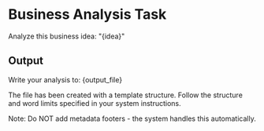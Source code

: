 # Business Analysis Task

Analyze this business idea: "{idea}"

## Output

Write your analysis to: {output_file}

The file has been created with a template structure. Follow the structure and word limits specified in your system instructions.

Note: Do NOT add metadata footers - the system handles this automatically.
